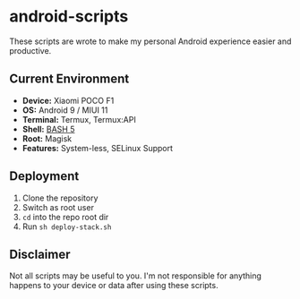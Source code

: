 # android-scripts
These scripts are wrote to make my personal Android experience easier and productive.

## Current Environment
- **Device:** Xiaomi POCO F1
- **OS:** Android 9 / MIUI 11
- **Terminal:** Termux, Termux:API
- **Shell:** [BASH 5](https://forum.xda-developers.com/android/software-hacking/aarch64-bash-5-andorid-api-28-t3938612)
- **Root:** Magisk
- **Features:** System-less, SELinux Support

## Deployment
 1. Clone the repository
 2. Switch as root user
 3. `cd` into the repo root dir
 4. Run `sh deploy-stack.sh`

## Disclaimer
Not all scripts may be useful to you. I'm not responsible for anything happens to your device or data after using these scripts.
